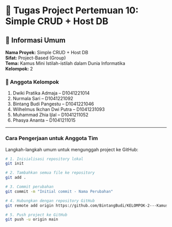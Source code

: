# 📖 Tugas Project Pertemuan 10: Simple CRUD + Host DB

## 🧩 Informasi Umum

**Nama Proyek:** Simple CRUD + Host DB  
**Sifat:** Project-Based (Group)  
**Tema:** Kamus Mini Istilah-istilah dalam Dunia Informatika  
**Kelompok:** 2  

### 👥 Anggota Kelompok
1. Dwiki Pratika Admaja – D1041221014  
2. Nurmala Sari – D1041221092  
3. Bintang Budi Pangestu – D1041221046  
4. Wilhelmus Ikchan Dwi Putra – D1041231093  
5. Muhammad Zhia Ijlal – D1041211052  
6. Phasya Ananta – D1041211015  

---
### Cara Pengerjaan untuk Anggota Tim

Langkah-langkah umum untuk mengunggah project ke GitHub:

```bash
# 1. Inisialisasi repository lokal
git init
```

```bash
# 2. Tambahkan semua file ke repository
git add .
```

```bash
# 3. Commit perubahan
git commit -m "Initial commit - Nama Perubahan"
```

```bash
# 4. Hubungkan dengan repository GitHub
git remote add origin https://github.com/BintangBudi/KELOMPOK-2---Kamus-Mini-Istilah-istilah-dalam-dunia-Informatika.git
```

```bash
# 5. Push project ke GitHub
git push -u origin main
```
